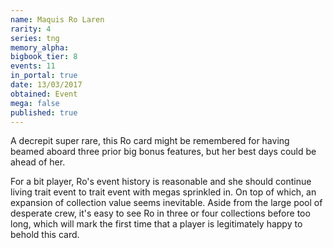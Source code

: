 ```yaml
---
name: Maquis Ro Laren
rarity: 4
series: tng
memory_alpha:
bigbook_tier: 8
events: 11
in_portal: true
date: 13/03/2017
obtained: Event
mega: false
published: true
---
```


A decrepit super rare, this Ro card might be remembered for having beamed aboard three prior big bonus features, but her best days could be ahead of her.

For a bit player, Ro's event history is reasonable and she should continue living trait event to trait event with megas sprinkled in. On top of which, an expansion of collection value seems inevitable. Aside from the large pool of desperate crew, it's easy to see Ro in three or four collections before too long, which will mark the first time that a player is legitimately happy to behold this card.
